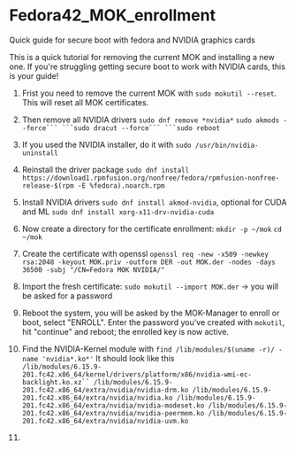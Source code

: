 # Fedora42_MOK_enrollment
Quick guide for secure boot with fedora and NVIDIA graphics cards

This is a quick tutorial for removing the current MOK and installing a new one. If you're struggling getting secure boot to work with NVIDIA cards, this is your guide!

1. Frist you need to remove the current MOK with ```sudo mokutil --reset```. This will reset all MOK certificates.
2. Then remove all NVIDIA drivers
``sudo dnf remove *nvidia*``
``sudo akmods --force```
```sudo dracut --force```
```sudo reboot``
3. If you used the NVIDIA installer, do it with ```sudo /usr/bin/nvidia-uninstall```
4. Reinstall the driver package ```sudo dnf install https://download1.rpmfusion.org/nonfree/fedora/rpmfusion-nonfree-release-$(rpm -E %fedora).noarch.rpm```
5. Install NVIDIA drivers ```sudo dnf install akmod-nvidia```, optional for CUDA and ML ```sudo dnf install xorg-x11-drv-nvidia-cuda```
6. Now create a directory for the certificate enrollment: ```mkdir -p ~/mok``` ```cd ~/mok```
7. Create the certificate with openssl ```openssl req -new -x509 -newkey rsa:2048 -keyout MOK.priv -outform DER -out MOK.der -nodes -days 36500 -subj "/CN=Fedora MOK NVIDIA/"```
8. Import the fresh certificate: ```sudo mokutil --import MOK.der``` -> you will be asked for a password
9. Reboot the system, you will be asked by the MOK-Manager to enroll or boot, select "ENROLL". Enter the password you've created with ```mokutil```, hit "continue" and reboot; the enrolled key is now active.
10. Find the NVIDIA-Kernel module with ```find /lib/modules/$(uname -r)/ -name 'nvidia*.ko*'```
It should look like this <br/>
```/lib/modules/6.15.9-201.fc42.x86_64/kernel/drivers/platform/x86/nvidia-wmi-ec-backlight.ko.xz``
/lib/modules/6.15.9-201.fc42.x86_64/extra/nvidia/nvidia-drm.ko
/lib/modules/6.15.9-201.fc42.x86_64/extra/nvidia/nvidia.ko
/lib/modules/6.15.9-201.fc42.x86_64/extra/nvidia/nvidia-modeset.ko
/lib/modules/6.15.9-201.fc42.x86_64/extra/nvidia/nvidia-peermem.ko
/lib/modules/6.15.9-201.fc42.x86_64/extra/nvidia/nvidia-uvm.ko```

12. 
